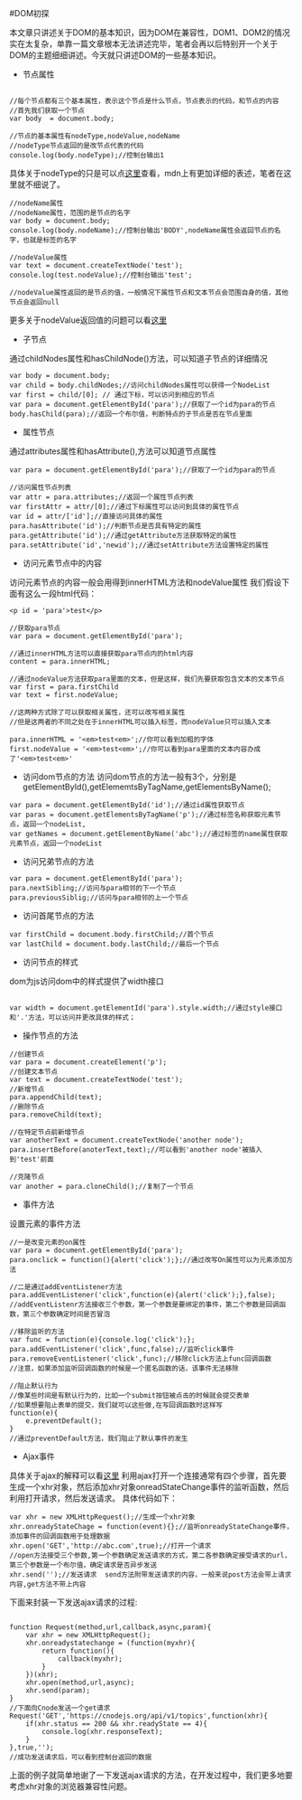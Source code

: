 #DOM初探

本文章只讲述关于DOM的基本知识，因为DOM在兼容性，DOM1、DOM2的情况实在太复杂，单靠一篇文章根本无法讲述完毕，笔者会再以后特别开一个关于DOM的主题细细讲述。今天就只讲述DOM的一些基本知识。

* 节点属性

```

//每个节点都有三个基本属性，表示这个节点是什么节点，节点表示的代码，和节点的内容
//首先我们获取一个节点
var body  = document.body;

//节点的基本属性有nodeType,nodeValue,nodeName
//nodeType节点返回的是改节点代表的代码
console.log(body.nodeType);//控制台输出1

```
具体关于nodeType的只是可以点[这里](https://developer.mozilla.org/zh-CN/docs/Web/API/Node/nodeType)查看，mdn上有更加详细的表述，笔者在这里就不细说了。

```
//nodeName属性
//nodeName属性，范围的是节点的名字
var body = document.body;
console.log(body.nodeName);//控制台输出'BODY',nodeName属性会返回节点的名字，也就是标签的名字

//nodeValue属性
var text = document.createTextNode('test');
console.log(test.nodeValue);//控制台输出'test';

//nodeValue属性返回的是节点的值，一般情况下属性节点和文本节点会范围自身的值，其他节点会返回null
```
更多关于nodeValue返回值的问题可以看[这里](https://developer.mozilla.org/en-US/docs/Web/API/Node/nodeValue)

* 子节点

通过childNodes属性和hasChildNode()方法，可以知道子节点的详细情况

```
var body = document.body;
var child = body.childNodes;//访问childNodes属性可以获得一个NodeList
var first = child/[0]; // 通过下标，可以访问到相应的节点
var para = document.getElementById('para');//获取了一个id为para的节点
body.hasChild(para);//返回一个布尔值，判断特点的子节点是否在节点里面
```

* 属性节点

通过attributes属性和hasAttribute(),方法可以知道节点属性

```
var para = document.getElementById('para');//获取了一个id为para的节点

//访问属性节点列表
var attr = para.attributes;//返回一个属性节点列表
var firstAttr = attr/[0];//通过下标属性可以访问到具体的属性节点
var id = attr/['id'];//直接访问具体的属性
para.hasAttribute('id');//判断节点是否具有特定的属性
para.getAttribute('id');//通过getAttribute方法获取特定的属性
para.setAttribute('id','newid');//通过setAttribute方法设置特定的属性
```


* 访问元素节点中的内容

访问元素节点的内容一般会用得到innerHTML方法和nodeValue属性
我们假设下面有这么一段html代码：

```
<p id = 'para'>test</p>

//获取para节点
var para = document.getElementById('para');

//通过innerHTML方法可以直接获取para节点内的html内容
content = para.innerHTML;

//通过nodeValue方法获取para里面的文本，但是这样，我们先要获取包含文本的文本节点
var first = para.firstChild
var text = first.nodeValue;

//这两种方式除了可以获取相关属性，还可以改写相关属性
//但是这两者的不同之处在于innerHTML可以插入标签，而nodeValue只可以插入文本

para.innerHTML = '<em>test<em>';//你可以看到加粗的字体
first.nodeValue = '<em>test<em>';//你可以看到para里面的文本内容办成了'<em>test<em>'
```

* 访问dom节点的方法
访问dom节点的方法一般有3个，分别是getElementById(),getElememtsByTagName,getElementsByName();

```
var para = document.getElementById('id');//通过id属性获取节点
var paras = document.getElementsByTagName('p');//通过标签名称获取元素节点，返回一个nodeList,
var getNames = document.getElementByName('abc');//通过标签的name属性获取元素节点，返回一个nodeList
```

* 访问兄弟节点的方法

```
var para = document.getElementById('para');
para.nextSibling;//访问与para相邻的下一个节点
para.previousSiblig;//访问与para相邻的上一个节点
```

* 访问首尾节点的方法

```
var firstChild = document.body.firstChild;//首个节点
var lastChild = document.body.lastChild;//最后一个节点
```

* 访问节点的样式

dom为js访问dom中的样式提供了width接口

```

var width = document.getElementId('para').style.width;//通过style接口和'.'方法，可以访问并更改具体的样式；
```

* 操作节点的方法

```
//创建节点
var para = document.createElement('p');
//创建文本节点
var text = document.createTextNode('test');
//新增节点
para.appendChild(text);
//删除节点
para.removeChild(text);

//在特定节点前新增节点
var anotherText = document.createTextNode('another node');
para.insertBefore(anoterText,text);//可以看到'another node'被插入到'test'前面

//克隆节点
var another = para.cloneChild();//复制了一个节点

```

* 事件方法

设置元素的事件方法

```
//一是改变元素的on属性
var para = document.getElementById('para');
para.onclick = function(){alert('click');};//通过改写On属性可以为元素添加方法

//二是通过addEventListener方法
para.addEventListener('click',function(e){alert('click');},false);
//addEventListenr方法接收三个参数，第一个参数是要绑定的事件，第二个参数是回调函数，第三个参数确定时间是否冒泡

//移除监听的方法
var func = function(e){console.log('click');};
para.addEventListener('click',func,false);//监听click事件
para.removeEventListener('click',func);//移除click方法上func回调函数
//注意，如果添加监听回调函数的时候是一个匿名函数的话，该事件无法移除

//阻止默认行为
//像某些时间是有默认行为的，比如一个submit按钮被点击的时候就会提交表单
//如果想要阻止表单的提交，我们就可以这些做,在写回调函数时这样写
function(e){
	e.preventDefault();
}
//通过preventDefault方法，我们阻止了默认事件的发生
```
* Ajax事件

具体关于ajax的解释可以看[这里](https://developer.mozilla.org/zh-CN/docs/AJAX)
利用ajax打开一个连接通常有四个步骤，首先要生成一个xhr对象，然后添加xhr对象onreadStateChange事件的监听函数，然后利用打开请求，然后发送请求。
具体代码如下：

```
var xhr = new XMLHttpRequest();//生成一个xhr对象
xhr.onreadyStateChage = function(event){};//监听onreadyStateChange事件，添加事件的回调函数用于处理数据
xhr.open('GET','http://abc.com',true);//打开一个请求
//open方法接受三个参数,第一个参数确定发送请求的方式，第二各参数确定接受请求的url，第三个参数是一个布尔值，确定请求是否异步发送
xhr.send('');//发送请求  send方法附带发送请求的内容，一般来说post方法会带上请求内容,get方法不带上内容
```

下面来封装一下发送ajax请求的过程:

```

function Request(method,url,callback,async,param){
	var xhr = new XMLHttpRequest();
	xhr.onreadystatechange = (function(myxhr){
		return function(){
			callback(myxhr);
		}
	})(xhr);
	xhr.open(method,url,async);
	xhr.send(param);
}
//下面向Cnode发送一个get请求
Request('GET','https://cnodejs.org/api/v1/topics',function(xhr){
	if(xhr.status == 200 && xhr.readyState == 4){
		console.log(xhr.responseText);
	}
},true,'');
//成功发送请求后，可以看到控制台返回的数据
```

上面的例子就简单地谢了一下发送ajax请求的方法，在开发过程中，我们更多地要考虑xhr对象的浏览器兼容性问题。
